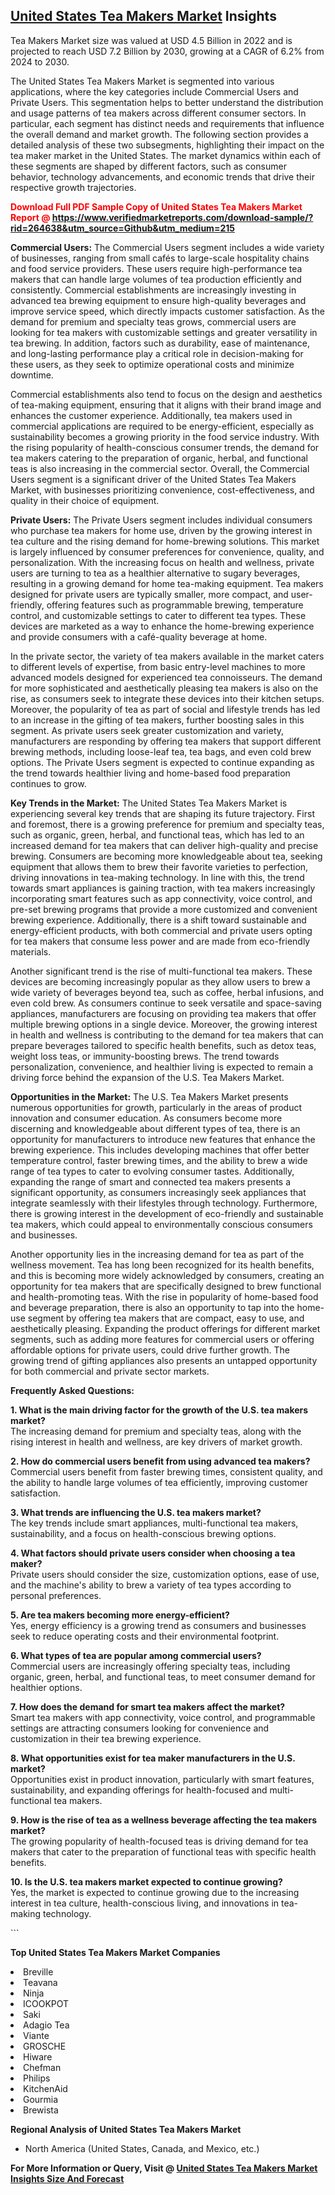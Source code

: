 <h2><a href="https://www.verifiedmarketreports.com/download-sample/?rid=264638&amp;utm_source=Github&amp;utm_medium=215" target="_blank">United States Tea Makers Market</a> Insights</h2><p>Tea Makers Market size was valued at USD 4.5 Billion in 2022 and is projected to reach USD 7.2 Billion by 2030, growing at a CAGR of 6.2% from 2024 to 2030.</p><p><p>The United States Tea Makers Market is segmented into various applications, where the key categories include Commercial Users and Private Users. This segmentation helps to better understand the distribution and usage patterns of tea makers across different consumer sectors. In particular, each segment has distinct needs and requirements that influence the overall demand and market growth. The following section provides a detailed analysis of these two subsegments, highlighting their impact on the tea maker market in the United States. The market dynamics within each of these segments are shaped by different factors, such as consumer behavior, technology advancements, and economic trends that drive their respective growth trajectories. <strong><p><span class=""><span style="color: #ff0000;"><strong>Download Full PDF Sample Copy of United States Tea Makers Market Report</strong> @ </span><a href="https://www.verifiedmarketreports.com/download-sample/?rid=264638&amp;utm_source=Github&amp;utm_medium=215" target="_blank">https://www.verifiedmarketreports.com/download-sample/?rid=264638&amp;utm_source=Github&amp;utm_medium=215</a></span></p></strong></p><p><strong>Commercial Users:</strong> The Commercial Users segment includes a wide variety of businesses, ranging from small cafés to large-scale hospitality chains and food service providers. These users require high-performance tea makers that can handle large volumes of tea production efficiently and consistently. Commercial establishments are increasingly investing in advanced tea brewing equipment to ensure high-quality beverages and improve service speed, which directly impacts customer satisfaction. As the demand for premium and specialty teas grows, commercial users are looking for tea makers with customizable settings and greater versatility in tea brewing. In addition, factors such as durability, ease of maintenance, and long-lasting performance play a critical role in decision-making for these users, as they seek to optimize operational costs and minimize downtime.<p>Commercial establishments also tend to focus on the design and aesthetics of tea-making equipment, ensuring that it aligns with their brand image and enhances the customer experience. Additionally, tea makers used in commercial applications are required to be energy-efficient, especially as sustainability becomes a growing priority in the food service industry. With the rising popularity of health-conscious consumer trends, the demand for tea makers catering to the preparation of organic, herbal, and functional teas is also increasing in the commercial sector. Overall, the Commercial Users segment is a significant driver of the United States Tea Makers Market, with businesses prioritizing convenience, cost-effectiveness, and quality in their choice of equipment.<p><strong>Private Users:</strong> The Private Users segment includes individual consumers who purchase tea makers for home use, driven by the growing interest in tea culture and the rising demand for home-brewing solutions. This market is largely influenced by consumer preferences for convenience, quality, and personalization. With the increasing focus on health and wellness, private users are turning to tea as a healthier alternative to sugary beverages, resulting in a growing demand for home tea-making equipment. Tea makers designed for private users are typically smaller, more compact, and user-friendly, offering features such as programmable brewing, temperature control, and customizable settings to cater to different tea types. These devices are marketed as a way to enhance the home-brewing experience and provide consumers with a café-quality beverage at home.<p>In the private sector, the variety of tea makers available in the market caters to different levels of expertise, from basic entry-level machines to more advanced models designed for experienced tea connoisseurs. The demand for more sophisticated and aesthetically pleasing tea makers is also on the rise, as consumers seek to integrate these devices into their kitchen setups. Moreover, the popularity of tea as part of social and lifestyle trends has led to an increase in the gifting of tea makers, further boosting sales in this segment. As private users seek greater customization and variety, manufacturers are responding by offering tea makers that support different brewing methods, including loose-leaf tea, tea bags, and even cold brew options. The Private Users segment is expected to continue expanding as the trend towards healthier living and home-based food preparation continues to grow.<p><strong>Key Trends in the Market:</strong> The United States Tea Makers Market is experiencing several key trends that are shaping its future trajectory. First and foremost, there is a growing preference for premium and specialty teas, such as organic, green, herbal, and functional teas, which has led to an increased demand for tea makers that can deliver high-quality and precise brewing. Consumers are becoming more knowledgeable about tea, seeking equipment that allows them to brew their favorite varieties to perfection, driving innovations in tea-making technology. In line with this, the trend towards smart appliances is gaining traction, with tea makers increasingly incorporating smart features such as app connectivity, voice control, and pre-set brewing programs that provide a more customized and convenient brewing experience. Additionally, there is a shift toward sustainable and energy-efficient products, with both commercial and private users opting for tea makers that consume less power and are made from eco-friendly materials.<p>Another significant trend is the rise of multi-functional tea makers. These devices are becoming increasingly popular as they allow users to brew a wide variety of beverages beyond tea, such as coffee, herbal infusions, and even cold brew. As consumers continue to seek versatile and space-saving appliances, manufacturers are focusing on providing tea makers that offer multiple brewing options in a single device. Moreover, the growing interest in health and wellness is contributing to the demand for tea makers that can prepare beverages tailored to specific health benefits, such as detox teas, weight loss teas, or immunity-boosting brews. The trend towards personalization, convenience, and healthier living is expected to remain a driving force behind the expansion of the U.S. Tea Makers Market.<p><strong>Opportunities in the Market:</strong> The U.S. Tea Makers Market presents numerous opportunities for growth, particularly in the areas of product innovation and consumer education. As consumers become more discerning and knowledgeable about different types of tea, there is an opportunity for manufacturers to introduce new features that enhance the brewing experience. This includes developing machines that offer better temperature control, faster brewing times, and the ability to brew a wide range of tea types to cater to evolving consumer tastes. Additionally, expanding the range of smart and connected tea makers presents a significant opportunity, as consumers increasingly seek appliances that integrate seamlessly with their lifestyles through technology. Furthermore, there is growing interest in the development of eco-friendly and sustainable tea makers, which could appeal to environmentally conscious consumers and businesses.<p>Another opportunity lies in the increasing demand for tea as part of the wellness movement. Tea has long been recognized for its health benefits, and this is becoming more widely acknowledged by consumers, creating an opportunity for tea makers that are specifically designed to brew functional and health-promoting teas. With the rise in popularity of home-based food and beverage preparation, there is also an opportunity to tap into the home-use segment by offering tea makers that are compact, easy to use, and aesthetically pleasing. Expanding the product offerings for different market segments, such as adding more features for commercial users or offering affordable options for private users, could drive further growth. The growing trend of gifting appliances also presents an untapped opportunity for both commercial and private sector markets.<p><strong>Frequently Asked Questions:</strong></p><p><strong>1. What is the main driving factor for the growth of the U.S. tea makers market?</strong><br>The increasing demand for premium and specialty teas, along with the rising interest in health and wellness, are key drivers of market growth.</p><p><strong>2. How do commercial users benefit from using advanced tea makers?</strong><br>Commercial users benefit from faster brewing times, consistent quality, and the ability to handle large volumes of tea efficiently, improving customer satisfaction.</p><p><strong>3. What trends are influencing the U.S. tea makers market?</strong><br>The key trends include smart appliances, multi-functional tea makers, sustainability, and a focus on health-conscious brewing options.</p><p><strong>4. What factors should private users consider when choosing a tea maker?</strong><br>Private users should consider the size, customization options, ease of use, and the machine's ability to brew a variety of tea types according to personal preferences.</p><p><strong>5. Are tea makers becoming more energy-efficient?</strong><br>Yes, energy efficiency is a growing trend as consumers and businesses seek to reduce operating costs and their environmental footprint.</p><p><strong>6. What types of tea are popular among commercial users?</strong><br>Commercial users are increasingly offering specialty teas, including organic, green, herbal, and functional teas, to meet consumer demand for healthier options.</p><p><strong>7. How does the demand for smart tea makers affect the market?</strong><br>Smart tea makers with app connectivity, voice control, and programmable settings are attracting consumers looking for convenience and customization in their tea brewing experience.</p><p><strong>8. What opportunities exist for tea maker manufacturers in the U.S. market?</strong><br>Opportunities exist in product innovation, particularly with smart features, sustainability, and expanding offerings for health-focused and multi-functional tea makers.</p><p><strong>9. How is the rise of tea as a wellness beverage affecting the tea makers market?</strong><br>The growing popularity of health-focused teas is driving demand for tea makers that cater to the preparation of functional teas with specific health benefits.</p><p><strong>10. Is the U.S. tea makers market expected to continue growing?</strong><br>Yes, the market is expected to continue growing due to the increasing interest in tea culture, health-conscious living, and innovations in tea-making technology.</p>```</p><p><strong>Top United States Tea Makers Market Companies</strong></p><div data-test-id=""><p><li>Breville</li><li> Teavana</li><li> Ninja</li><li> ICOOKPOT</li><li> Saki</li><li> Adagio Tea</li><li> Viante</li><li> GROSCHE</li><li> Hiware</li><li> Chefman</li><li> Philips</li><li> KitchenAid</li><li> Gourmia</li><li> Brewista</li></p><div><strong>Regional Analysis of&nbsp;United States Tea Makers Market</strong></div><ul><li dir="ltr"><p dir="ltr">North America&nbsp;(United States, Canada, and Mexico, etc.)</p></li></ul><p><strong>For More Information or Query, Visit @&nbsp;</strong><strong><a href="https://www.verifiedmarketreports.com/product/tea-makers-market/?utm_source=Github&amp;utm_medium=215" target="_blank">United States Tea Makers Market Insights Size And Forecast</a></strong></p></div>
